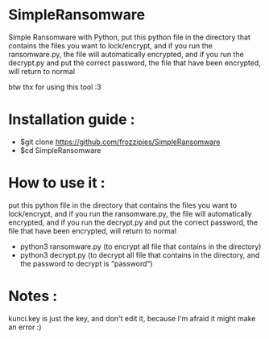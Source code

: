 # SimpleRansomware
Simple Ransomware with Python, put this python file in the directory that contains the files you want to lock/encrypt, and if you run the ransomware.py, the file will automatically encrypted, and if you run the decrypt.py and put the correct password, the file that have been encrypted, will return to normal

btw thx for using this tool :3

# Installation guide :
- $git clone https://github.com/frozzipies/SimpleRansomware
- $cd SimpleRansomware

# How to use it :
put this python file in the directory that contains the files you want to lock/encrypt, and if you run the ransomware.py, the file will automatically encrypted, and if you run the decrypt.py and put the correct password, the file that have been encrypted, will return to normal

- python3 ransomware.py (to encrypt all file that contains in the directory)
- python3 decrypt.py    (to decrypt all file that contains in the directory, and the password to decrypt is "password")

# Notes :
kunci.key is just the key, and don't edit it, because I'm afraid it might make an error :) 
